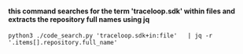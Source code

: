 #### this command searches for the term 'traceloop.sdk' within files and extracts the repository full names using jq
```
python3 ./code_search.py 'traceloop.sdk+in:file'   | jq -r '.items[].repository.full_name'
```
